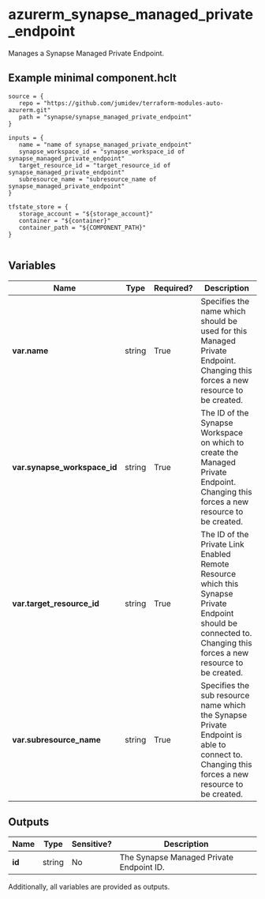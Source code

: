 # azurerm_synapse_managed_private_endpoint

Manages a Synapse Managed Private Endpoint.

## Example minimal component.hclt

```hcl
source = {
   repo = "https://github.com/jumidev/terraform-modules-auto-azurerm.git" 
   path = "synapse/synapse_managed_private_endpoint" 
}

inputs = {
   name = "name of synapse_managed_private_endpoint" 
   synapse_workspace_id = "synapse_workspace_id of synapse_managed_private_endpoint" 
   target_resource_id = "target_resource_id of synapse_managed_private_endpoint" 
   subresource_name = "subresource_name of synapse_managed_private_endpoint" 
}

tfstate_store = {
   storage_account = "${storage_account}" 
   container = "${container}" 
   container_path = "${COMPONENT_PATH}" 
}


```

## Variables

| Name | Type | Required? |  Description |
| ---- | ---- | --------- |  ----------- |
| **var.name** | string | True | Specifies the name which should be used for this Managed Private Endpoint. Changing this forces a new resource to be created. | 
| **var.synapse_workspace_id** | string | True | The ID of the Synapse Workspace on which to create the Managed Private Endpoint. Changing this forces a new resource to be created. | 
| **var.target_resource_id** | string | True | The ID of the Private Link Enabled Remote Resource which this Synapse Private Endpoint should be connected to. Changing this forces a new resource to be created. | 
| **var.subresource_name** | string | True | Specifies the sub resource name which the Synapse Private Endpoint is able to connect to. Changing this forces a new resource to be created. | 



## Outputs

| Name | Type | Sensitive? | Description |
| ---- | ---- | --------- | --------- |
| **id** | string | No  | The Synapse Managed Private Endpoint ID. | 

Additionally, all variables are provided as outputs.
